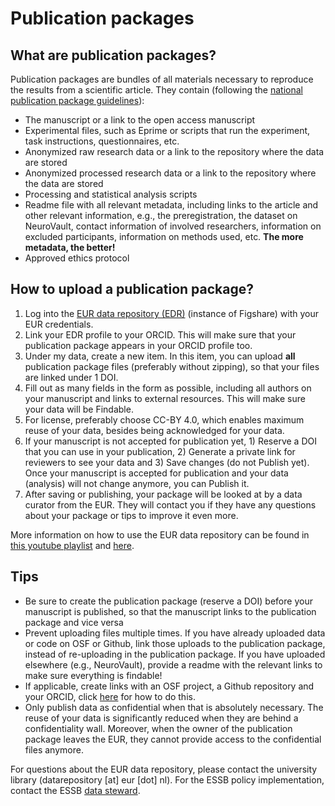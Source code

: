 # Publication packages

## What are publication packages?

Publication packages are bundles of all materials necessary to reproduce the results from a scientific article. They contain (following the [national publication package guidelines](https://www.organisatiegids.universiteitleiden.nl/binaries/content/assets/sociale-wetenschappen/psychologie/organisatiegids/instruction-for-archiving-publication-packages.pdf)):

- The manuscript or a link to the open access manuscript
- Experimental files, such as Eprime or scripts that run the experiment, task instructions, questionnaires, etc.
- Anonymized raw research data or a link to the repository where the data are stored
- Anonymized processed research data or a link to the repository where the data are stored
- Processing and statistical analysis scripts
- Readme file with all relevant metadata, including links to the article and other relevant information, e.g., the preregistration, the dataset on NeuroVault, contact information of involved researchers, information on excluded participants, information on methods used, etc. **The more metadata, the better!**
- Approved ethics protocol

## How to upload a publication package?

1. Log into the [EUR data repository (EDR)](https://datarepository.eur.nl/) (instance of Figshare) with your EUR credentials.
2. Link your EDR profile to your ORCID. This will make sure that your publication package appears in your ORCID profile too.
3. Under my data, create a new item. In this item, you can upload **all** publication package files (preferably without zipping), so that your files are linked under 1 DOI.
4. Fill out as many fields in the form as possible, including all authors on your manuscript and links to external resources. This will make sure your data will be Findable.
5. For license, preferably choose CC-BY 4.0, which enables maximum reuse of your data, besides being acknowledged for your data.
6. If your manuscript is not accepted for publication yet, 1) Reserve a DOI that you can use in your publication, 2) Generate a private link for reviewers to see your data and 3) Save changes (do not Publish yet). Once your manuscript is accepted for publication and your data (analysis) will not change anymore, you can Publish it.
7. After saving or publishing, your package will be looked at by a data curator from the EUR. They will contact you if they have any questions about your package or tips to improve it even more.

More information on how to use the EUR data repository can be found in [this youtube playlist](https://www.youtube.com/watch?v=Kld9DRSnRBM&list=PL83jqndLu-uALFbLn62Jp3qdh0lwyPXgw&index=1) and [here](https://www.eur.nl/en/library/research-support/research-data-management-rdm/tooling/eur-data-repository).

## Tips

- Be sure to create the publication package (reserve a DOI) before your manuscript is published, so that the manuscript links to the publication package and vice versa
- Prevent uploading files multiple times. If you have already uploaded data or code on OSF or Github, link those uploads to the publication package, instead of re-uploading in the publication package. If you have uploaded elsewhere (e.g., NeuroVault), provide a readme with the relevant links to make sure everything is findable!
- If applicable, create links with an OSF project, a Github repository and your ORCID, click [here](https://www.eur.nl/en/library/research-support/research-data-management-rdm/tooling/eur-data-repository/faq) for how to do this.
- Only publish data as confidential when that is absolutely necessary. The reuse of your data is significantly reduced when they are behind a confidentiality wall. Moreover, when the owner of the publication package leaves the EUR, they cannot provide access to the confidential files anymore.

For questions about the EUR data repository, please contact the university library (datarepository [at] eur [dot] nl). For the ESSB policy implementation, contact the ESSB [data steward](https://www.eur.nl/en/research/research-services/research-data-management/data-management-plan).